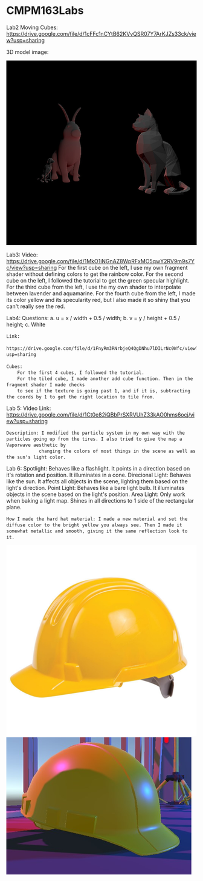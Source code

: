 # CMPM163Labs
 
 Lab2 Moving Cubes: https://drive.google.com/file/d/1cFFc1nCYtB62KVvQSR07Y7ArKJZs33ck/view?usp=sharing

 3D model image:

![](images/3DModels.jpg)


Lab3:
    Video: https://drive.google.com/file/d/1MkO1iNGnAZ8WpRFxMO5qwY2RV9m9s7Yc/view?usp=sharing
    For the first cube on the left, I use my own fragment shader without defining colors to get the rainbow color. 
    For the second cube on the left, I followed the tutorial to get the green specular highlight. 
    For the third cube from the left, I use the my own shader to interpolate between lavender and aquamarine. 
    For the fourth cube from the left, I made its color yellow and its specularity red, but I also made it so shiny that you can't really see the red.

Lab4:
    Questions:
        a. u = x / width + 0.5 / width;
        b. v = y / height + 0.5 / height;
        c. White

    Link:
        https://drive.google.com/file/d/1FnyRm3RNrbjeQ4QgDNhu7lDILrNc0Wfc/view?usp=sharing

    Cubes:
        For the first 4 cubes, I followed the tutorial.
        For the tiled cube, I made another add cube function. Then in the fragment shader I made checks
        to see if the texture is going past 1, and if it is, subtracting the coords by 1 to get the right location to tile from.

Lab 5:
    Video Link: https://drive.google.com/file/d/1Ct0e82iQBbPrSXRVUhZ33kAO0hms6ocj/view?usp=sharing

    Description: I modified the particle system in my own way with the particles going up from the tires. I also tried to give the map a Vaporwave aesthetic by
                changing the colors of most things in the scene as well as the sun's light color.

Lab 6:
    Spotlight: Behaves like a flashlight. It points in a direction based on it's rotation and position. It illuminates in a cone.
    Direcional Light: Behaves like the sun. It affects all objects in the scene, lighting them based on the light's direction.
    Point Light: Behaves like a bare light bulb. It illuminates objects in the scene based on the light's position.
    Area Light: Only work when baking a light map. Shines in all directions to 1 side of the rectangular plane.

    How I made the hard hat material: I made a new material and set the diffuse color to the bright yellow you always see. Then I made it somewhat metallic and smooth, giving it the same reflection look to it.

![](images/hard-hat.jpg)
![](images/myHardhat.jpg)